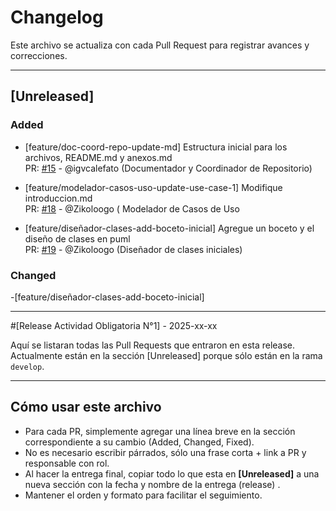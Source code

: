 # Changelog

Este archivo se actualiza con cada Pull Request para registrar avances y correcciones.

---

## [Unreleased]

### Added

- [feature/doc-coord-repo-update-md]  Estructura inicial para los archivos, README.md y anexos.md  
 PR: [#15](https://github.com/9919-Mili/SistemaProductoraVideos/pull/15) - @igvcalefato (Documentador y Coordinador de Repositorio)

- [feature/modelador-casos-uso-update-use-case-1] Modifique introduccion.md  
 PR: [#18](https://github.com/9919-Mili/SistemaProductoraVideos/pull/18) - @Zikoloogo ( Modelador de Casos de Uso

 - [feature/diseñador-clases-add-boceto-inicial]  Agregue un boceto y el diseño de clases en puml  
 PR: [#19](https://github.com/9919-Mili/SistemaProductoraVideos/pull/19) - @Zikoloogo (Diseñador de clases iniciales)

### Changed
-[feature/diseñador-clases-add-boceto-inicial]

---

#[Release Actividad Obligatoria N°1] - 2025-xx-xx

Aquí se listaran todas las Pull Requests que entraron en esta release.
Actualmente están en la sección [Unreleased] porque sólo están en la rama `develop`.

---

## Cómo usar este archivo

- Para cada PR, simplemente agregar una línea breve en la sección correspondiente a su cambio (Added, Changed, Fixed).
- No es necesario escribir párrados, sólo una frase corta + link a PR y responsable con rol.
- Al hacer la entrega final, copiar todo lo que esta en **[Unreleased]** a una nueva sección con la fecha y nombre de la entrega (release) .
- Mantener el orden y formato para facilitar el seguimiento.
